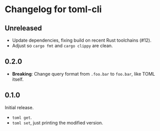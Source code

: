 # Changelog for toml-cli

## Unreleased

* Update dependencies, fixing build on recent Rust toolchains (#12).
* Adjust so `cargo fmt` and `cargo clippy` are clean.


## 0.2.0

* **Breaking**: Change query format from `.foo.bar` to `foo.bar`,
  like TOML itself.


## 0.1.0

Initial release.

* `toml get`.
* `toml set`, just printing the modified version.

